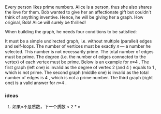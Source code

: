 Every person likes prime numbers. Alice is a person, thus she also shares the love for them. Bob wanted to give her an affectionate gift but couldn't think of anything inventive. Hence, he will be giving her a graph. How original, Bob! Alice will surely be thrilled!

When building the graph, he needs four conditions to be satisfied:

It must be a simple undirected graph, i.e. without multiple (parallel) edges and self-loops.
The number of vertices must be exactly 𝑛
 — a number he selected. This number is not necessarily prime.
The total number of edges must be prime.
The degree (i.e. the number of edges connected to the vertex) of each vertex must be prime.
Below is an example for 𝑛=4
. The first graph (left one) is invalid as the degree of vertex 2
 (and 4
) equals to 1
, which is not prime. The second graph (middle one) is invalid as the total number of edges is 4
, which is not a prime number. The third graph (right one) is a valid answer for 𝑛=4
.

### ideas
1. 如果n不是质数，下一个质数 < 2 * n
